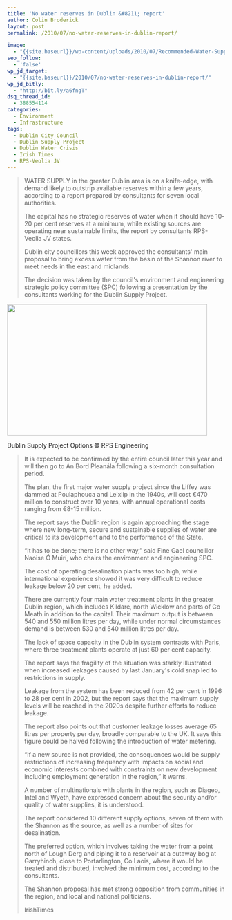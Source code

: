 ```yaml
---
title: 'No water reserves in Dublin &#8211; report'
author: Colin Broderick
layout: post
permalink: /2010/07/no-water-reserves-in-dublin-report/

image:
  - "{{site.baseurl}}/wp-content/uploads/2010/07/Recommended-Water-Supply-Option-Schematic-2.jpg"
seo_follow:
  - 'false'
wp_jd_target:
  - "{{site.baseurl}}/2010/07/no-water-reserves-in-dublin-report/"
wp_jd_bitly:
  - "http://bit.ly/a6fngT"
dsq_thread_id:
  - 388554114
categories:
  - Environment
  - Infrastructure
tags:
  - Dublin City Council
  - Dublin Supply Project
  - Dublin Water Crisis
  - Irish Times
  - RPS-Veolia JV
---
```

> WATER SUPPLY in the greater Dublin area is on a knife-edge, with demand likely to outstrip available reserves within a few years, according to a report prepared by consultants for seven local authorities.
> 
> The capital has no strategic reserves of water when it should have 10-20 per cent reserves at a minimum, while existing sources are operating near sustainable limits, the report by consultants RPS-Veolia JV states.
> 
> Dublin city councillors this week approved the consultants' main proposal to bring excess water from the basin of the Shannon river to meet needs in the east and midlands.
> 
> <!--more-->The decision was taken by the council's environment and engineering strategic policy committee (SPC) following a presentation by the consultants working for the Dublin Supply Project.

<div class="wp-caption aligncenter" style="width: 473px">
  <a href="http://www.watersupplyproject-dublinregion.ie/index.php?page=the-options"><img class="  " title="Dublin Supply Project Options" src="http://www.watersupplyproject-dublinregion.ie/uploads/images/July/Recommended%20Water%20Supply%20Option-%20Schematic%20(2).jpg" alt="" width="463" height="304" /></a><p class="wp-caption-text">
    Dublin Supply Project Options © RPS Engineering
  </p>
</div>

> It is expected to be confirmed by the entire council later this year and will then go to An Bord Pleanála following a six-month consultation period.
> 
> The plan, the first major water supply project since the Liffey was dammed at Poulaphouca and Leixlip in the 1940s, will cost €470 million to construct over 10 years, with annual operational costs ranging from €8-15 million.
> 
> The report says the Dublin region is again approaching the stage where new long-term, secure and sustainable supplies of water are critical to its development and to the performance of the State.
> 
> “It has to be done; there is no other way,” said Fine Gael councillor Naoise Ó Muirí, who chairs the environment and engineering SPC.
> 
> The cost of operating desalination plants was too high, while international experience showed it was very difficult to reduce leakage below 20 per cent, he added.
> 
> There are currently four main water treatment plants in the greater Dublin region, which includes Kildare, north Wicklow and parts of Co Meath in addition to the capital. Their maximum output is between 540 and 550 million litres per day, while under normal circumstances demand is between 530 and 540 million litres per day.
> 
> The lack of space capacity in the Dublin system contrasts with Paris, where three treatment plants operate at just 60 per cent capacity.
> 
> The report says the fragility of the situation was starkly illustrated when increased leakages caused by last January's cold snap led to restrictions in supply.
> 
> Leakage from the system has been reduced from 42 per cent in 1996 to 28 per cent in 2002, but the report says that the maximum supply levels will be reached in the 2020s despite further efforts to reduce leakage.
> 
> The report also points out that customer leakage losses average 65 litres per property per day, broadly comparable to the UK. It says this figure could be halved following the introduction of water metering.
> 
> “If a new source is not provided, the consequences would be supply restrictions of increasing frequency with impacts on social and economic interests combined with constraints on new development including employment generation in the region,” it warns.
> 
> A number of multinationals with plants in the region, such as Diageo, Intel and Wyeth, have expressed concern about the security and/or quality of water supplies, it is understood.
> 
> The report considered 10 different supply options, seven of them with the Shannon as the source, as well as a number of sites for desalination.
> 
> The preferred option, which involves taking the water from a point north of Lough Derg and piping it to a reservoir at a cutaway bog at Garryhinch, close to Portarlington, Co Laois, where it would be treated and distributed, involved the minimum cost, according to the consultants.
> 
> The Shannon proposal has met strong opposition from communities in the region, and local and national politicians.
> 
> IrishTimes

